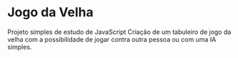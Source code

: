# Jogo da Velha

Projeto simples de estudo de JavaScript
Criação de um tabuleiro de jogo da velha com a possibilidade de jogar contra outra pessoa ou com uma IA simples.